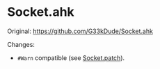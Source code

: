 
# Socket.ahk

Original: <https://github.com/G33kDude/Socket.ahk>

Changes:

* `#Warn` compatible (see [Socket.patch][1]).

[1]: #file-socket-patch
[2]: https://www.autohotkey.com/docs/Functions.htm#lib
